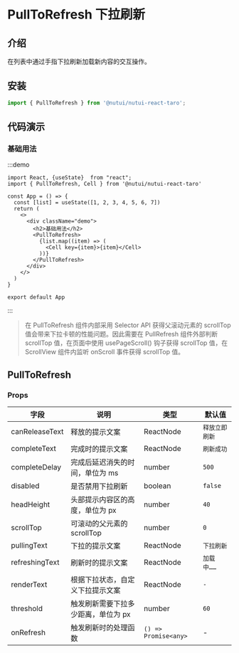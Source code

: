 # PullToRefresh 下拉刷新

## 介绍

在列表中通过手指下拉刷新加载新内容的交互操作。

## 安装

```js
import { PullToRefresh } from '@nutui/nutui-react-taro';
```

## 代码演示

### 基础用法

:::demo

```tsx
import React, {useState}  from "react";
import { PullToRefresh, Cell } from '@nutui/nutui-react-taro'

const App = () => {
  const [list] = useState([1, 2, 3, 4, 5, 6, 7])
  return (
    <>
      <div className="demo">
        <h2>基础用法</h2>
        <PullToRefresh>
          {list.map((item) => (
            <Cell key={item}>{item}</Cell>
          ))}
        </PullToRefresh>
      </div>
    </>
  )
}

export default App
```

:::
> 在 PullToRefresh 组件内部采用 Selector API 获得父滚动元素的 scrollTop 值会带来下拉卡顿的性能问题。因此需要在 PullRefresh 组件外部判断 scrollTop 值，在页面中使用 usePageScroll() 钩子获得 scrollTop 值，在 ScrollView 组件内监听 onScroll 事件获得 scrollTop 值。

## PullToRefresh

### Props

| 字段 | 说明 | 类型 | 默认值 |
|--------------|----------------------------------|-----------|--|
| canReleaseText | 释放的提示文案 | ReactNode | `释放立即刷新` |
| completeText | 完成时的提示文案 | ReactNode | `刷新成功` |
| completeDelay | 完成后延迟消失的时间，单位为 ms | number | `500` |
| disabled | 是否禁用下拉刷新 | boolean | `false` |
| headHeight | 头部提示内容区的高度，单位为 px | number | `40` |
| scrollTop | 可滚动的父元素的 scrollTop | number | `0` |
| pullingText | 下拉的提示文案 | ReactNode | `下拉刷新` |
| refreshingText | 刷新时的提示文案 | ReactNode | `加载中……` |
| renderText | 根据下拉状态，自定义下拉提示文案 | ReactNode | `-` |
| threshold | 触发刷新需要下拉多少距离，单位为 px | number | `60` |
| onRefresh  | 触发刷新时的处理函数 | `() => Promise<any>` | - |

